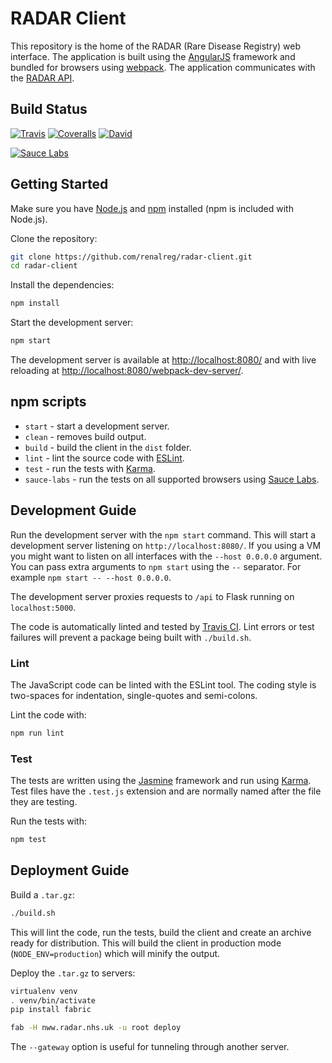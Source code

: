 # RADAR Client

This repository is the home of the RADAR (Rare Disease Registry) web interface.
The application is built using the [AngularJS](https://angularjs.org/) framework and bundled for browsers using [webpack](https://webpack.github.io/).
The application communicates with the [RADAR API](https://github.com/renalreg/radar).

## Build Status

[![Travis](https://img.shields.io/travis/renalreg/radar-client/master.svg)](https://travis-ci.org/renalreg/radar-client) [![Coveralls](https://img.shields.io/coveralls/renalreg/radar-client.svg)](https://coveralls.io/github/renalreg/radar-client) [![David](https://img.shields.io/david/dev/renalreg/radar-client.svg)](https://david-dm.org/renalreg/radar-client?type=dev)

[![Sauce Labs](https://saucelabs.com/browser-matrix/radar.svg)](https://saucelabs.com/u/radar)

## Getting Started

Make sure you have [Node.js](https://nodejs.org/) and [npm](https://www.npmjs.com/) installed (npm is included with Node.js).

Clone the repository:

```sh
git clone https://github.com/renalreg/radar-client.git
cd radar-client
```

Install the dependencies:

```sh
npm install
```

Start the development server:

```sh
npm start
```

The development server is available at [http://localhost:8080/](http://localhost:8080/) and with live reloading at [http://localhost:8080/webpack-dev-server/](http://localhost:8080/webpack-dev-server/).

## npm scripts

* `start` - start a development server.
* `clean` - removes build output.
* `build` - build the client in the `dist` folder.
* `lint` - lint the source code with [ESLint](http://eslint.org/).
* `test` - run the tests with [Karma](https://karma-runner.github.io/).
* `sauce-labs` - run the tests on all supported browsers using [Sauce Labs](https://saucelabs.com/).

## Development Guide

Run the development server with the `npm start` command.
This will start a development server listening on `http://localhost:8080/`.
If you using a VM you might want to listen on all interfaces with the `--host 0.0.0.0` argument.
You can pass extra arguments to `npm start` using the `--` separator.
For example `npm start -- --host 0.0.0.0`.

The development server proxies requests to `/api` to Flask running on `localhost:5000`.

The code is automatically linted and tested by [Travis CI](https://travis-ci.org/).
Lint errors or test failures will prevent a package being built with `./build.sh`.

### Lint

The JavaScript code can be linted with the ESLint tool.
The coding style is two-spaces for indentation, single-quotes and semi-colons.

Lint the code with:

```sh
npm run lint
```

### Test

The tests are written using the [Jasmine](http://jasmine.github.io/) framework and run using [Karma](https://karma-runner.github.io/).
Test files have the `.test.js` extension and are normally named after the file they are testing.

Run the tests with:

```sh
npm test
```

## Deployment Guide

Build a `.tar.gz`:

```sh
./build.sh
```

This will lint the code, run the tests, build the client and create an archive ready for distribution. This will build the client in production mode (`NODE_ENV=production`) which will minify the output.

Deploy the `.tar.gz` to servers:

```sh
virtualenv venv
. venv/bin/activate
pip install fabric

fab -H nww.radar.nhs.uk -u root deploy
```

The `--gateway` option is useful for tunneling through another server.
